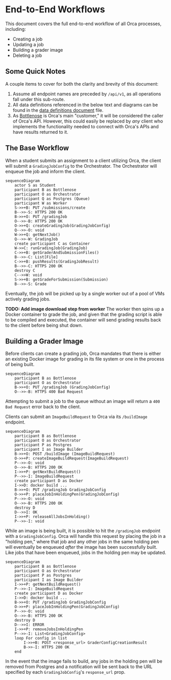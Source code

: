 # End-to-End Workflows
This document covers the full end-to-end workflow of all Orca processes, including:
* Creating a job
* Updating a job
* Building a grader image
* Deleting a job

## Some Quick Notes
A couple items to cover for both the clarity and brevity of this document:
1. Assume all endpoint names are preceded by `/api/v1`, as all operations fall under this sub-route.
2. All data definitions referenced in the below text and diagrams can be found in the [data definitions document](./data_definitions.md) file.
3. As [Bottlenose]() is Orca's main "customer," it will be considered the caller of Orca's API. However, this could easily be replaced by _any_ client who implements the functionality needed to connect with Orca's APIs and have results returned to it.

## The Base Workflow

When a student submits an assignment to a client utilizing Orca, the client will submit a `GradingJobConfig` to the Orchestrator. The Orchestrator will enqueue the job and inform the client.

```mermaidjs
sequenceDiagram
    actor S as Student
    participant B as Bottlenose
    participant O as Orchestrator
    participant Q as Postgres (Queue)
    participant W as Worker
    S->>+B: PUT /submissions/create
    B-->>-S: HTTPS 200 OK
    B->>+O: PUT /gradingJob
    O-->>-B: HTTPS 200 OK
    O->>+Q: createGradingJob(GradingJobConfig)
    Q-->>-O: void
    W->>+Q: getNextJob()
    Q-->>-W: GradingJob
    create participant C as Container
    W->>C: runGradingJob(GradingJob)
    C->>+B: getGraderAndSubmissionFiles()
    B-->>-C: List[File]
    C->>+B: pushResults(GradingJobResult)
    B-->>-C: HTTPS 200 OK
    destroy C
    C-->>W: void
    S->>+B: getGradeForSubmission(Submission)
    B-->>-S: Grade
```

Eventually, the job will be picked up by a single worker out of a pool of VMs actively grading jobs.

**TODO: Add image download step from worker**
The worker then spins up a Docker container to grade the job, and given that the grading script is able to be compiled and executed, the container will send grading results back to the client before being shut down.

## Building a Grader Image

Before clients can create a grading job, Orca mandates that there is either an existing Docker image for grading in its file system or one in the process of being built.

```mermaidjs
sequenceDiagram
    participant B as Bottlenose
    participant O as Orchestrator
    B->>+O: PUT /gradingJob (GradingJobConfig)
    O-->>-B: HTTPS 400 Bad Request
```

Attempting to submit a job to the queue without an image will return a `400 Bad Request` error back to the client.

Clients can submit an `ImageBuildRequest` to Orca via its `/buildImage` endpoint.

```mermaidjs
sequenceDiagram
    participant B as Bottlenose
    participant O as Orchestrator
    participant P as Postgres
    participant I as Image Builder
    B->>+O: POST /buildImage (ImageBuildRequest)
    O->>+P: createImageBuildRequest(ImageBuildRequest)
    P-->>-O: void
    O-->>-B: HTTPS 200 OK
    I->>+P: getNextBuildRequest()
    P-->>-I: ImageBuildRequest
    create participant D as Docker
    I->>D: docker build ...
    B->>+O: PUT /gradingJob GradingJobConfig
    O->>+P: placeJobInHoldingPen(GradingJobConfig)
    P-->>-O: void
    O-->>-B: HTTPS 200 OK
    destroy D
    D-->>I: OK
    I->>+P: releaseAllJobsInHolding()
    P-->>-I: void
```

While an image is being built, it is possible to hit the `/gradingJob` endpoint with a `GradingJobConfig`. Orca will handle this request by placing the job in a "holding pen," where that job and any other jobs in the same holding pen will eventually be enqueued _after_ the image has been successfully built. Like jobs that have been enqueued, jobs in the holding pen may be updated.

```mermaidjs
sequenceDiagram
    participant B as Bottlenose
    participant O as Orchestrator
    participant P as Postgres
    participant I as Image Builder
    I->>+P: getNextBuildRequest()
    P-->>-I: ImageBuildRequest
    create participant D as Docker
    I->>D: docker build ...
    B->>+O: PUT /gradingJob GradingJobConfig
    O->>+P: placeJobInHoldingPen(GradingJobConfig)
    P-->>-O: void
    O-->>-B: HTTPS 200 OK
    destroy D
    D-->>I: ERROR
    I->>+P: removeJobsInHoldingPen
    P-->>-I: List<GradingJobConfig>
    loop For config in list
        I->>+B: POST <response_url> GraderConfigCreationResult
        B->>-I: HTTPS 200 OK
    end
```

In the event that the image fails to build, any jobs in the holding pen will be removed from Postgres and a notification will be sent back to the URL specified by each `GradingJobConfig`'s `response_url` prop.
